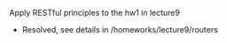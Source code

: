 Apply RESTful principles to the hw1 in lecture9
- Resolved, see details in /homeworks/lecture9/routers